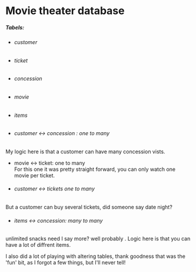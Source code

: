 # Movie theater database

##### Tabels:  
* ###### customer  
* ###### ticket  
* ###### concession  
* ###### movie  
* ###### items  
 

* ###### customer <-> concession : one to many  
My logic here is that a customer can have many concession vists.  
* movie <-> ticket: one to many  
For this one it was pretty straight forward, you can only watch one movie per ticket.  
* ###### customer <-> tickets one to many  
But a customer can buy several tickets, did someone say date night?
* ###### items <-> concession: many to many
unlimited snacks need I say more? well probably . 
Logic here is that you can have a lot of diffrent items.  

I also did a lot of playing with altering tables, thank goodness that was the 'fun' bit, as I forgot a few things, but I'll never tell!





